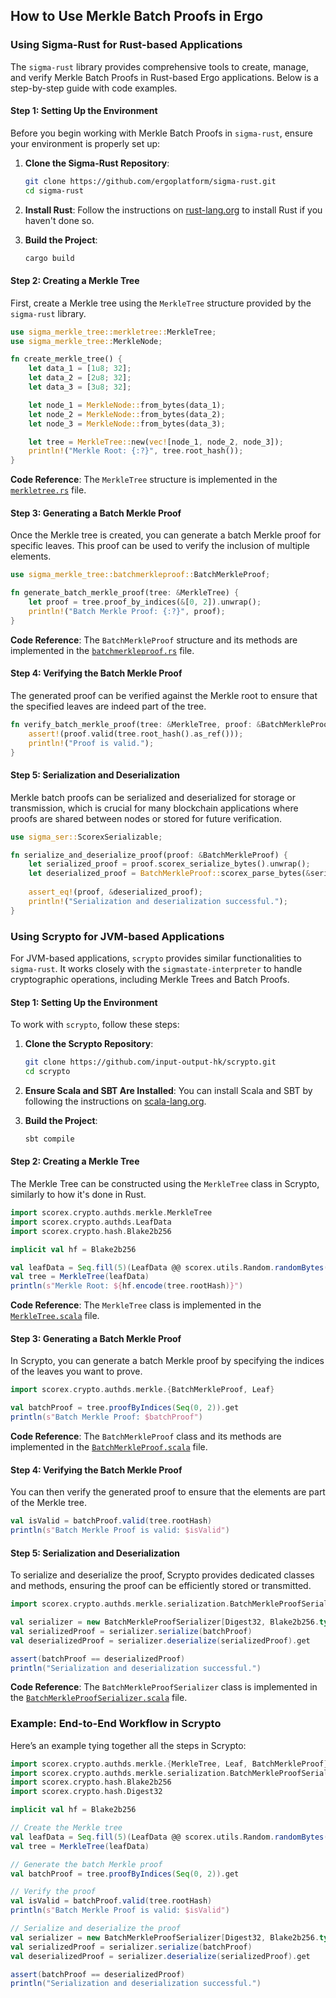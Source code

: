 ## How to Use Merkle Batch Proofs in Ergo

### Using Sigma-Rust for Rust-based Applications

The `sigma-rust` library provides comprehensive tools to create, manage, and verify Merkle Batch Proofs in Rust-based Ergo applications. Below is a step-by-step guide with code examples.

#### Step 1: Setting Up the Environment

Before you begin working with Merkle Batch Proofs in `sigma-rust`, ensure your environment is properly set up:

1. **Clone the Sigma-Rust Repository**:
   ```bash
   git clone https://github.com/ergoplatform/sigma-rust.git
   cd sigma-rust
   ```

2. **Install Rust**: 
   Follow the instructions on [rust-lang.org](https://www.rust-lang.org/tools/install) to install Rust if you haven't done so.

3. **Build the Project**:
   ```bash
   cargo build
   ```

#### Step 2: Creating a Merkle Tree

First, create a Merkle tree using the `MerkleTree` structure provided by the `sigma-rust` library.

```rust
use sigma_merkle_tree::merkletree::MerkleTree;
use sigma_merkle_tree::MerkleNode;

fn create_merkle_tree() {
    let data_1 = [1u8; 32];
    let data_2 = [2u8; 32];
    let data_3 = [3u8; 32];

    let node_1 = MerkleNode::from_bytes(data_1);
    let node_2 = MerkleNode::from_bytes(data_2);
    let node_3 = MerkleNode::from_bytes(data_3);

    let tree = MerkleTree::new(vec![node_1, node_2, node_3]);
    println!("Merkle Root: {:?}", tree.root_hash());
}
```

**Code Reference**: The `MerkleTree` structure is implemented in the [`merkletree.rs`](https://github.com/ergoplatform/sigma-rust/blob/develop/ergo-merkle-tree/src/merkletree.rs) file.

#### Step 3: Generating a Batch Merkle Proof

Once the Merkle tree is created, you can generate a batch Merkle proof for specific leaves. This proof can be used to verify the inclusion of multiple elements.

```rust
use sigma_merkle_tree::batchmerkleproof::BatchMerkleProof;

fn generate_batch_merkle_proof(tree: &MerkleTree) {
    let proof = tree.proof_by_indices(&[0, 2]).unwrap();
    println!("Batch Merkle Proof: {:?}", proof);
}
```

**Code Reference**: The `BatchMerkleProof` structure and its methods are implemented in the [`batchmerkleproof.rs`](https://github.com/ergoplatform/sigma-rust/blob/develop/ergo-merkle-tree/src/batchmerkleproof.rs) file.

#### Step 4: Verifying the Batch Merkle Proof

The generated proof can be verified against the Merkle root to ensure that the specified leaves are indeed part of the tree.

```rust
fn verify_batch_merkle_proof(tree: &MerkleTree, proof: &BatchMerkleProof) {
    assert!(proof.valid(tree.root_hash().as_ref()));
    println!("Proof is valid.");
}
```

#### Step 5: Serialization and Deserialization

Merkle batch proofs can be serialized and deserialized for storage or transmission, which is crucial for many blockchain applications where proofs are shared between nodes or stored for future verification.

```rust
use sigma_ser::ScorexSerializable;

fn serialize_and_deserialize_proof(proof: &BatchMerkleProof) {
    let serialized_proof = proof.scorex_serialize_bytes().unwrap();
    let deserialized_proof = BatchMerkleProof::scorex_parse_bytes(&serialized_proof).unwrap();
    
    assert_eq!(proof, &deserialized_proof);
    println!("Serialization and deserialization successful.");
}
```

### Using Scrypto for JVM-based Applications

For JVM-based applications, `scrypto` provides similar functionalities to `sigma-rust`. It works closely with the `sigmastate-interpreter` to handle cryptographic operations, including Merkle Trees and Batch Proofs.

#### Step 1: Setting Up the Environment

To work with `scrypto`, follow these steps:

1. **Clone the Scrypto Repository**:
   ```bash
   git clone https://github.com/input-output-hk/scrypto.git
   cd scrypto
   ```

2. **Ensure Scala and SBT Are Installed**: 
   You can install Scala and SBT by following the instructions on [scala-lang.org](https://www.scala-lang.org/download/).

3. **Build the Project**:
   ```bash
   sbt compile
   ```

#### Step 2: Creating a Merkle Tree

The Merkle Tree can be constructed using the `MerkleTree` class in Scrypto, similarly to how it's done in Rust.

```scala
import scorex.crypto.authds.merkle.MerkleTree
import scorex.crypto.authds.LeafData
import scorex.crypto.hash.Blake2b256

implicit val hf = Blake2b256

val leafData = Seq.fill(5)(LeafData @@ scorex.utils.Random.randomBytes(32))
val tree = MerkleTree(leafData)
println(s"Merkle Root: ${hf.encode(tree.rootHash)}")
```

**Code Reference**: The `MerkleTree` class is implemented in the [`MerkleTree.scala`](https://github.com/input-output-hk/scrypto/blob/master/shared/src/main/scala/scorex/crypto/authds/merkle/MerkleTree.scala) file.

#### Step 3: Generating a Batch Merkle Proof

In Scrypto, you can generate a batch Merkle proof by specifying the indices of the leaves you want to prove.

```scala
import scorex.crypto.authds.merkle.{BatchMerkleProof, Leaf}

val batchProof = tree.proofByIndices(Seq(0, 2)).get
println(s"Batch Merkle Proof: $batchProof")
```

**Code Reference**: The `BatchMerkleProof` class and its methods are implemented in the [`BatchMerkleProof.scala`](https://github.com/input-output-hk/scrypto/blob/master/shared/src/main/scala/scorex/crypto/authds/merkle/BatchMerkleProof.scala) file.

#### Step 4: Verifying the Batch Merkle Proof

You can then verify the generated proof to ensure that the elements are part of the Merkle tree.

```scala
val isValid = batchProof.valid(tree.rootHash)
println(s"Batch Merkle Proof is valid: $isValid")
```

#### Step 5: Serialization and Deserialization

To serialize and deserialize the proof, Scrypto provides dedicated classes and methods, ensuring the proof can be efficiently stored or transmitted.

```scala
import scorex.crypto.authds.merkle.serialization.BatchMerkleProofSerializer

val serializer = new BatchMerkleProofSerializer[Digest32, Blake2b256.type]
val serializedProof = serializer.serialize(batchProof)
val deserializedProof = serializer.deserialize(serializedProof).get

assert(batchProof == deserializedProof)
println("Serialization and deserialization successful.")
```

**Code Reference**: The `BatchMerkleProofSerializer` class is implemented in the [`BatchMerkleProofSerializer.scala`](https://github.com/input-output-hk/scrypto/blob/master/shared/src/main/scala/scorex/crypto/authds/merkle/serialization/BatchMerkleProofSerializer.scala) file.

### Example: End-to-End Workflow in Scrypto

Here’s an example tying together all the steps in Scrypto:

```scala
import scorex.crypto.authds.merkle.{MerkleTree, Leaf, BatchMerkleProof}
import scorex.crypto.authds.merkle.serialization.BatchMerkleProofSerializer
import scorex.crypto.hash.Blake2b256
import scorex.crypto.hash.Digest32

implicit val hf = Blake2b256

// Create the Merkle tree
val leafData = Seq.fill(5)(LeafData @@ scorex.utils.Random.randomBytes(32))
val tree = MerkleTree(leafData)

// Generate the batch Merkle proof
val batchProof = tree.proofByIndices(Seq(0, 2)).get

// Verify the proof
val isValid = batchProof.valid(tree.rootHash)
println(s"Batch Merkle Proof is valid: $isValid")

// Serialize and deserialize the proof
val serializer = new BatchMerkleProofSerializer[Digest32, Blake2b256.type]
val serializedProof = serializer.serialize(batchProof)
val deserializedProof = serializer.deserialize(serializedProof).get

assert(batchProof == deserializedProof)
println("Serialization and deserialization successful.")
```